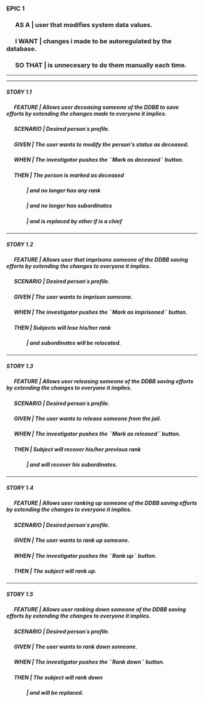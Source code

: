 ### EPIC 1  

### &nbsp; &nbsp; &nbsp; AS A | user that modifies system data values.  
 
### &nbsp; &nbsp; &nbsp; I WANT  | changes i made to be autoregulated by the database.  

### &nbsp; &nbsp; &nbsp; SO THAT  | is unnecesary to do them manually each time.  

--------------------------------------------------------------------------------
--------------------------------------------------------------------------------

##### STORY 1.1

##### &nbsp; &nbsp; &nbsp; FEATURE |  Allows user deceasing someone of the DDBB to save efforts by extending the changes made to everyone it implies.
##### &nbsp; &nbsp; &nbsp; SCENARIO | Desired person´s profile.    
##### &nbsp; &nbsp; &nbsp; GIVEN | The user wants to modify the person's status as deceased.    
##### &nbsp; &nbsp; &nbsp; WHEN | The investigator pushes the ¨Mark as deceased¨ button.
##### &nbsp; &nbsp; &nbsp; THEN | The person is marked as deceased 
##### &nbsp; &nbsp; &nbsp; &nbsp; &nbsp; &nbsp; &nbsp; &nbsp; | and no longer has any rank 
##### &nbsp; &nbsp; &nbsp; &nbsp; &nbsp; &nbsp; &nbsp; &nbsp; | and no longer has subordinates
##### &nbsp; &nbsp; &nbsp; &nbsp; &nbsp; &nbsp; &nbsp; &nbsp; | and is replaced by other if is a chief

--------------------------------------------------------------------------------
##### STORY 1.2

##### &nbsp; &nbsp; &nbsp; FEATURE |  Allows user that imprisons someone of the DDBB saving efforts by extending the changes to everyone it implies.
##### &nbsp; &nbsp; &nbsp; SCENARIO | Desired person´s profile.     
##### &nbsp; &nbsp; &nbsp; GIVEN | The user wants to imprison someone.     
##### &nbsp; &nbsp; &nbsp; WHEN | The investigator pushes the ¨Mark as imprisoned¨ button.
##### &nbsp; &nbsp; &nbsp; THEN | Subjects will lose his/her rank 
##### &nbsp; &nbsp; &nbsp; &nbsp; &nbsp; &nbsp; &nbsp; &nbsp; | and subordinates will be relocated.

--------------------------------------------------------------------------------
##### STORY 1.3

##### &nbsp; &nbsp; &nbsp; FEATURE |  Allows user releasing someone of the DDBB saving efforts by extending the changes to everyone it implies.
##### &nbsp; &nbsp; &nbsp; SCENARIO | Desired person´s profile.     
##### &nbsp; &nbsp; &nbsp; GIVEN | The user wants to release someone from the jail.  
##### &nbsp; &nbsp; &nbsp; WHEN | The investigator pushes the ¨Mark as released¨ button.
##### &nbsp; &nbsp; &nbsp; THEN | Subject will recover his/her previous rank 
##### &nbsp; &nbsp; &nbsp; &nbsp; &nbsp; &nbsp; &nbsp; &nbsp; | and will recover his subordinates.

--------------------------------------------------------------------------------
##### STORY 1.4

##### &nbsp; &nbsp; &nbsp; FEATURE |  Allows user ranking up someone of the DDBB saving efforts by extending the changes to everyone it implies.
##### &nbsp; &nbsp; &nbsp; SCENARIO | Desired person´s profile.   
##### &nbsp; &nbsp; &nbsp; GIVEN | The user wants to rank up someone.  
##### &nbsp; &nbsp; &nbsp; WHEN | The investigator pushes the ¨Rank up¨ button.
##### &nbsp; &nbsp; &nbsp; THEN | The subject will rank up.

--------------------------------------------------------------------------------
##### STORY 1.5

##### &nbsp; &nbsp; &nbsp; FEATURE |  Allows user ranking down someone of the DDBB saving efforts by extending the changes to everyone it implies.
##### &nbsp; &nbsp; &nbsp; SCENARIO | Desired person´s profile.    
##### &nbsp; &nbsp; &nbsp; GIVEN | The user wants to rank down someone.    
##### &nbsp; &nbsp; &nbsp; WHEN | The investigator pushes the ¨Rank down¨ button.
##### &nbsp; &nbsp; &nbsp; THEN | The subject will rank down 
##### &nbsp; &nbsp; &nbsp; &nbsp; &nbsp; &nbsp; &nbsp; &nbsp; | and will be replaced.
